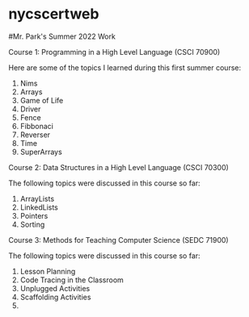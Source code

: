 # nycscertweb


#Mr. Park's Summer 2022 Work

Course 1: Programming in a High Level Language (CSCI 70900)

  Here are some of the topics I learned during this first summer course:
  1. Nims
  2. Arrays
  3. Game of Life
  4. Driver
  5. Fence
  6. Fibbonaci
  7. Reverser
  8. Time
  9. SuperArrays

Course 2: Data Structures in a High Level Language (CSCI 70300)

The following topics were discussed in this course so far:
  1. ArrayLists
  2. LinkedLists
  3. Pointers
  4. Sorting

Course 3: Methods for Teaching Computer Science (SEDC 71900)

The following topics were discussed in this course so far:

  1. Lesson Planning
  2. Code Tracing in the Classroom
  3. Unplugged Activities
  4. Scaffolding Activities
  5. 
